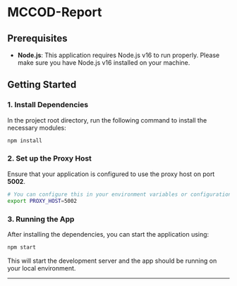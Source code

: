 # MCCOD-Report

## Prerequisites

* **Node.js**: This application requires Node.js v16 to run properly. Please make sure you have Node.js v16 installed on your machine. 

## Getting Started

### 1. Install Dependencies

In the project root directory, run the following command to install the necessary modules:

```bash
npm install
```

### 2. Set up the Proxy Host

Ensure that your application is configured to use the proxy host on port **5002**.

```bash
# You can configure this in your environment variables or configuration files
export PROXY_HOST=5002
```

### 3. Running the App

After installing the dependencies, you can start the application using:

```bash
npm start
```

This will start the development server and the app should be running on your local environment.

---


